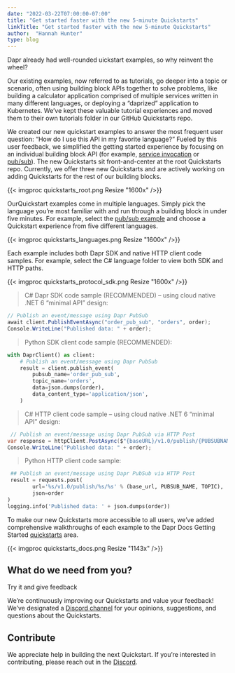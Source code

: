 ```yaml
---
date: "2022-03-22T07:00:00-07:00"
title: "Get started faster with the new 5-minute Quickstarts"
linkTitle: "Get started faster with the new 5-minute Quickstarts"
author:  "Hannah Hunter"
type: blog
---
```


Dapr already had well-rounded uickstart examples, so why reinvent the wheel?  

Our existing examples, now referred to as tutorials, go deeper into a topic or scenario, often using building block APIs together to solve problems, like building a calculator application comprised of multiple services written in many different languages, or deploying a “daprized” application to Kubernetes. We’ve kept these valuable tutorial experiences and moved them to their own tutorials folder in our GitHub Quickstarts repo. 

We created our new quickstart examples to answer the most frequent user question: “How do I use this API in my favorite language?” Fueled by this user feedback, we simplified the getting started experience by focusing on an individual building block API (for example, [service invocation](https://github.com/dapr/quickstarts/tree/master/service_invocation) or [pub/sub](https://github.com/dapr/quickstarts/tree/master/service_invocation)). The new Quickstarts sit front-and-center at the root Quickstarts repo. Currently, we offer three new Quickstarts and are actively working on adding Quickstarts for the rest of our building blocks. 

{{< imgproc quickstarts_root.png  Resize "1600x" />}}

OurQuickstart examples come in multiple languages. Simply pick the language you’re most familiar with and run through a building block in under five minutes. For example, select the [pub/sub example](https://github.com/dapr/quickstarts/tree/master/pub_sub) and choose a Quickstart experience from five different languages. 

{{< imgproc quickstarts_languages.png  Resize "1600x" />}}

Each example includes both Dapr SDK and native HTTP client code samples. For example, select the C# language folder to view both SDK and HTTP paths. 

{{< imgproc quickstarts_protocol_sdk.png  Resize "1600x" />}}

> C# Dapr SDK code sample (RECOMMENDED) – using cloud native .NET 6 “minimal API” design:  
```csharp
// Publish an event/message using Dapr PubSub
await client.PublishEventAsync("order_pub_sub", "orders", order);
Console.WriteLine("Published data: " + order);
```

> Python SDK client code sample (RECOMMENDED):
```python
with DaprClient() as client:
    # Publish an event/message using Dapr PubSub
    result = client.publish_event(
        pubsub_name='order_pub_sub',
        topic_name='orders',
        data=json.dumps(order),
        data_content_type='application/json',
    )
```

> C# HTTP client code sample – using cloud native .NET 6 “minimal API” design:
```csharp
 // Publish an event/message using Dapr PubSub via HTTP Post
var response = httpClient.PostAsync($"{baseURL}/v1.0/publish/{PUBSUBNAME}/{TOPIC}", content);
Console.WriteLine("Published data: " + order);
```

> Python HTTP client code sample:
```python
 ## Publish an event/message using Dapr PubSub via HTTP Post
 result = requests.post(
        url='%s/v1.0/publish/%s/%s' % (base_url, PUBSUB_NAME, TOPIC),
        json=order
)
logging.info('Published data: ' + json.dumps(order))
```
To make our new Quickstarts more accessible to all users, we’ve added comprehensive walkthroughs of each example to the Dapr Docs Getting Started [quickstarts](Quickstarts) area. 

{{< imgproc quickstarts_docs.png  Resize "1143x" />}}

## What do we need from you? 

Try it and give feedback 

We’re continuously improving our Quickstarts and value your feedback! We’ve designated a [Discord channel](https://discord.gg/22ZtJrNe) for your opinions, suggestions, and questions about the Quickstarts. 

## Contribute 

We appreciate help in building the next Quickstart. If you’re interested in contributing, please reach out in the [Discord](https://discord.gg/22ZtJrNe). 


